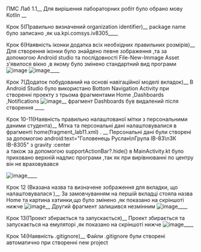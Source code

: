 ПМС Лаб 1.1__
Для вирішення лабораторних робіт було обрано мову Kotlin __

Крок 5(Правильно визначений organization identifier)__
package name було записано ,як ua.kpi.comsys.iv8305____

Крок 6(Наявність іконки додатка всіх необхідних правильних розмірів)__
Для створення іконки було знайдено певне зображення ,та за допомогою Android studio та послідовності File-New-Immage Asset з'явилося вікно ,в якому було змінено стандартний вид програми
![image](https://user-images.githubusercontent.com/45923857/107675672-fa9b9700-6ca0-11eb-80c7-09390f0bdfe0.png)
![image](https://user-images.githubusercontent.com/45923857/107675864-2e76bc80-6ca1-11eb-8f21-a1fb6fd7c1c4.png)____

Крок 7(Додаток побудований на основі навігаційної моделі вкладок)__
В Android Studio було використано Bottom Navigation Activity при створенні проекту з трьома фрагментами Home ,Dashboards ,Notifications
![image](https://user-images.githubusercontent.com/45923857/107676250-962d0780-6ca1-11eb-8de7-8a01d9bf701e.png)__
фрагмент Dashboards був видалений після створення ____

Крок 10-11(Наявність правильно налаштованої мітки з персональними даними студента)__
Мітка та персональні дані налаштовувалися в фрагменті home(fragment_lab11.xml) . __
Персональні дані були створені за допомогою android:text="Головенець Руслан\nГрупа ІВ-83\nЗК ІВ-8305" з gravity :center  
а також за допомогою supportActionBar?.hide() в MainActivity.kt було приховано верхній надпис програми ,так як при вирівнюванні по центру він не враховувався

![image](https://user-images.githubusercontent.com/45923857/107677371-db9e0480-6ca2-11eb-97bd-b16f07eb04d0.png)____

Крок 12 (Вказана назва та визначене зображення для вкладки, що налаштовувалася )__
За замовчуванням на першій вкладці стояла назва Home та картина хатинки,що було змінено ,як показано на скріншоті нижче 
![image](https://user-images.githubusercontent.com/45923857/107678285-e016ed00-6ca3-11eb-8b52-ddc8fa88a146.png)__
Другий фрагмент залишився незмінним 
![image](https://user-images.githubusercontent.com/45923857/107678460-19e7f380-6ca4-11eb-9d4a-0489626379dc.png)____

Крок 13(Проект збирається та запускається)__
Проект збирається та запускається на емуляторі ,як показано на скріншоті нижче
![image](https://user-images.githubusercontent.com/45923857/107678643-561b5400-6ca4-11eb-87a3-6ba5ce2b9b44.png)____

Крок 14(Наявність .gitignore)__
Файли .gitignore були створені автоматично  при створенні new project

